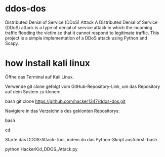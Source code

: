 # ddos-dos
Distributed Denial of Service (DDoS) Attack A Distributed Denial of Service (DDoS) attack is a type of denial of service attack in which the incoming traffic flooding the victim so that it cannot respond to legitimate traffic. This project is a simple implementation of a DDoS attack using Python and Scapy.
# how install kali linux
Öffne das Terminal auf Kali Linux.

Verwende git clone gefolgt vom GitHub-Repository-Link, um das Repository auf dein System zu klonen:


bash
git clone <https://github.com/hacker1347/ddos-dos.git>

Navigiere in das Verzeichnis des geklonten Repositorys:


bash

cd <ddos-dos>

Starte das DDOS-Attack-Tool, indem du das Python-Skript ausführst:
bash


python HackerKid_DDOS_Attack.py
